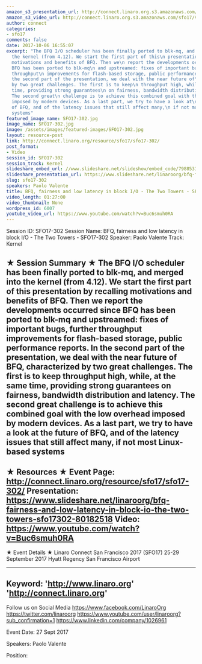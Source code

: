 ```yaml
---
amazon_s3_presentation_url: http://connect.linaro.org.s3.amazonaws.com/sfo17/Presentations/SFO17-302.pdf
amazon_s3_video_url: http://connect.linaro.org.s3.amazonaws.com/sfo17/Videos/SFO17-302%20BFQ%2C%20fairness%20and%20low%20latency%20in%20block%20I%20%20O%20-%20The%20Two%20Towers.mp4
author: connect
categories:
- sfo17
comments: false
date: 2017-10-06 16:55:07
excerpt: "The BFQ I/O scheduler has been finally ported to blk-mq, and merged\n into
  the kernel (from 4.12). We start the first part of this\n presentation by recalling
  motivations and benefits of BFQ. Then we\n report the developments occurred since
  BFQ has been ported to blk-mq\n and upstreamed: fixes of important bugs, further
  throughput\n improvements for flash-based storage, public performance reports. In\n
  the second part of the presentation, we deal with the near future of\n BFQ, characterized
  by two great challenges. The first is to keep\n throughput high, while, at the same
  time, providing strong guarantees\n on fairness, bandwidth distribution and latency.
  The second great\n challenge is to achieve this combined goal with the low overhead\n
  imposed by modern devices. As a last part, we try to have a look at\n the future
  of BFQ, and of the latency issues that still affect many,\n if not most Linux-based
  systems"
featured_image_name: SFO17-302.jpg
image_name: SFO17-302.jpg
image: /assets/images/featured-images/SFO17-302.jpg
layout: resource-post
link: http://connect.linaro.org/resource/sfo17/sfo17-302/
post_format:
- Video
session_id: SFO17-302
session_track: Kernel
slideshare_embed_url: //www.slideshare.net/slideshow/embed_code/79885319
slideshare_presentation_url: https://www.slideshare.net/linaroorg/bfq-fairness-and-low-latency-in-block-io-the-two-towers-sfo17302
slug: sfo17-302
speakers: Paolo Valente
title: BFQ, fairness and low latency in block I/O - The Two Towers - SFO17-302
video_length: 01:27:00
video_thumbnail: None
wordpress_id: 6007
youtube_video_url: https://www.youtube.com/watch?v=Buc6smuh0RA
---
```


Session ID: SFO17-302
Session Name: BFQ, fairness and low latency in block I/O - The Two Towers - SFO17-302
Speaker: Paolo Valente
Track: Kernel

★ Session Summary ★
The BFQ I/O scheduler has been finally ported to blk-mq, and merged
into the kernel (from 4.12). We start the first part of this
presentation by recalling motivations and benefits of BFQ. Then we
report the developments occurred since BFQ has been ported to blk-mq
and upstreamed: fixes of important bugs, further throughput
improvements for flash-based storage, public performance reports. In
the second part of the presentation, we deal with the near future of
BFQ, characterized by two great challenges. The first is to keep
throughput high, while, at the same time, providing strong guarantees
on fairness, bandwidth distribution and latency. The second great
challenge is to achieve this combined goal with the low overhead
imposed by modern devices. As a last part, we try to have a look at
the future of BFQ, and of the latency issues that still affect many,
if not most Linux-based systems
---------------------------------------------------
★ Resources ★
Event Page: http://connect.linaro.org/resource/sfo17/sfo17-302/
Presentation: https://www.slideshare.net/linaroorg/bfq-fairness-and-low-latency-in-block-io-the-two-towers-sfo17302-80182518
Video: https://www.youtube.com/watch?v=Buc6smuh0RA
---------------------------------------------------

★ Event Details ★
Linaro Connect San Francisco 2017 (SFO17)
25-29 September 2017
Hyatt Regency San Francisco Airport

---------------------------------------------------
Keyword:
'http://www.linaro.org'
'http://connect.linaro.org'
---------------------------------------------------
Follow us on Social Media
https://www.facebook.com/LinaroOrg
https://twitter.com/linaroorg
https://www.youtube.com/user/linaroorg?sub_confirmation=1
https://www.linkedin.com/company/1026961

Event Date: 27 Sept 2017

Speakers: Paolo Valente

Position:
